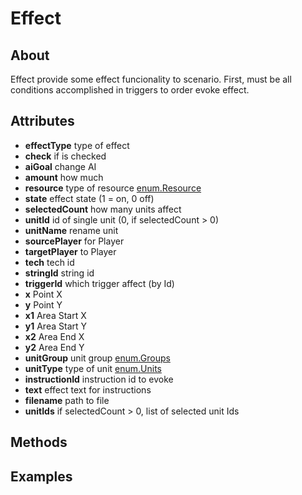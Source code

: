 # Effect

## About

Effect provide some effect funcionality to scenario. First, must be all conditions accomplished in triggers to order evoke effect.

## Attributes

- **effectType** type of effect
- **check** if is checked
- **aiGoal** change AI
- **amount** how much
- **resource** type of resource [enum.Resource](../enums/resources.md)
- **state** effect state (1 = on, 0 off)
- **selectedCount** how many units affect
- **unitId** id of single unit (0, if selectedCount > 0)
- **unitName** rename unit
- **sourcePlayer** for Player
- **targetPlayer** to Player
- **tech** tech id
- **stringId** string id
- **triggerId** which trigger affect (by Id)
- **x** Point X
- **y** Point Y
- **x1** Area Start X
- **y1** Area Start Y
- **x2** Area End X
- **y2** Area End Y
- **unitGroup** unit group [enum.Groups](../enums/groups.md)
- **unitType** type of unit [enum.Units](../enums/units.md)
- **instructionId** instruction id to evoke
- **text** effect text for instructions
- **filename** path to file
- **unitIds** if selectedCount > 0, list of selected unit Ids

## Methods

## Examples
